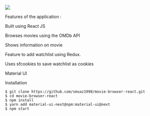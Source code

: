 ![](https://i.imgur.com/sH0JiLl.gif)

Features of the application : 

Built using React JS

Browses movies using the OMDb API

Shows information on movie

Feature to add watchlist using Redux. 

Uses sfcookies to save watchlist as cookies

Material UI

Installation 
```
$ git clone https://github.com/smuaz1998/movie-browser-react.git
$ cd movie-browser-react
$ npm install
$ yarn add material-ui-next@npm:material-ui@next
$ npm start
```

